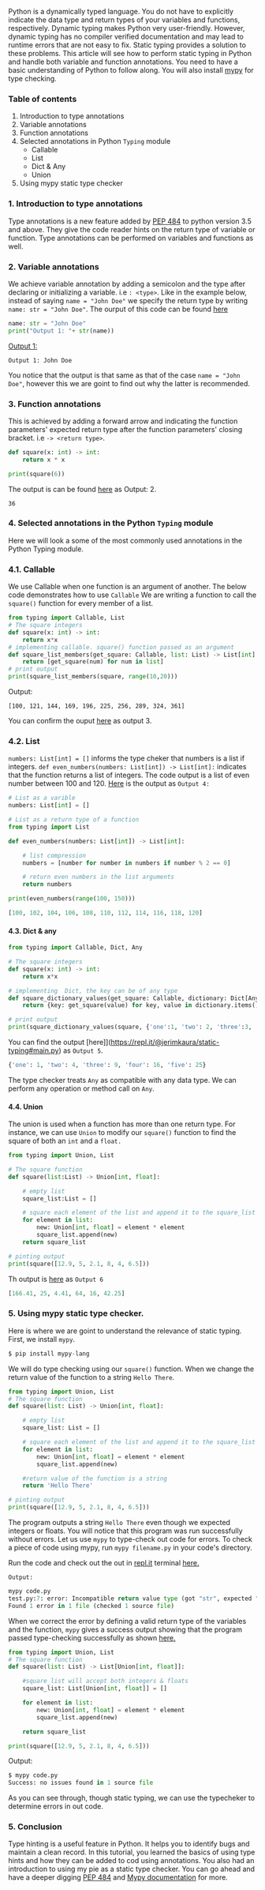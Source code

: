 Python is a dynamically typed language. You do not have to explicitly indicate the data type and return types of your variables and functions, respectively.
Dynamic typing makes Python very user-friendly. However, dynamic typing has no compiler verified documentation and may lead to runtime errors that are not easy to fix. Static typing provides a solution to these problems.
This article will see how to perform static typing in Python and handle both variable and function annotations. You need to have a basic understanding of Python to follow along. You will also install [mypy](http://mypy-lang.org/) for type checking.

### Table of contents

1. Introduction to type annotations
2. Variable annotations
3. Function annotations
4. Selected annotations in Python `Typing` module
   - Callable
   - List
   - Dict & Any
   - Union
5. Using mypy static type checker

### 1. Introduction to type annotations

Type annotations is a new feature added by [PEP 484](https://www.python.org/dev/peps/pep-0484/) to python version 3.5 and above. They give the code reader hints on the return type of variable or function. Type annotations can be performed on variables and functions as well.


### 2. Variable annotations

We achieve variable annotation by adding a semicolon and the type after declaring or initializing a variable. i.e `: <type>`. Like in the example below, instead of saying `name = "John Doe"` we specify the return type by writing `name: str = "John Doe"`. The ourput of this code can be found [here](https://repl.it/@jerimkaura/static-typing#main.py)

```python
name: str = "John Doe"
print("Output 1: "+ str(name))
```
[Output 1:](https://repl.it/@jerimkaura/static-typing#main.py)

```
Output 1: John Doe
```
You notice that the output is that same as that of the case `name = "John Doe"`, however this we are goint to find out why the latter is recommended.
### 3. Function annotations

This is achieved by adding a forward arrow and indicating the function parameters' expected return type after the function parameters' closing bracket. i.e `-> <return type>`.

```python
def square(x: int) -> int:
    return x * x

print(square(6))
```
The output is can be found [here](https://repl.it/@jerimkaura/static-typing#main.py) as Output: 2.
```
36
```

### 4. Selected annotations in the Python `Typing` module

Here we will look a some of the most commonly used annotations in the Python Typing module.

### 4.1. Callable
We use Callable when one function is an argument of another. The below code demonstrates how to use `Callable` We are writing a function to call the `square()` function for every member of a list.

```python
from typing import Callable, List
# The square integers
def square(x: int) -> int:
    return x*x
# implementing callable. square() function passed as an argument
def square_list_members(get_square: Callable, list: List) -> List[int]:
    return [get_square(num) for num in list]
# print output
print(square_list_members(square, range(10,20)))
```
Output:
```
[100, 121, 144, 169, 196, 225, 256, 289, 324, 361]
```
You can confirm the ouput [here](https://repl.it/@jerimkaura/static-typing#main.py) as output 3.

### 4.2. List

`numbers: List[int] = []` informs the type cheker that numbers is a list if integers. `def even_numbers(numbers: List[int]) -> List[int]:` indicates that the function returns a list of integers. The code output is a list of even number between 100 and 120. [Here](https://repl.it/@jerimkaura/static-typing#main.py) is the output as `Output 4:`

```python
# List as a varible
numbers: List[int] = []

# List as a return type of a function
from typing import List

def even_numbers(numbers: List[int]) -> List[int]:

    # list compression
    numbers = [number for number in numbers if number % 2 == 0]

    # return even numbers in the list arguments
    return numbers

print(even_numbers(range(100, 150)))
```

```python
[100, 102, 104, 106, 108, 110, 112, 114, 116, 118, 120]
```

#### 4.3. Dict & any

```python
from typing import Callable, Dict, Any

# The square integers
def square(x: int) -> int:
    return x*x

# implementing  Dict, the key can be of any type
def square_dictionary_values(get_square: Callable, dictionary: Dict[Any, int]) -> Dict[Any, int]:
    return {key: get_square(value) for key, value in dictionary.items()}

# print output
print(square_dictionary_values(square, {'one':1, 'two': 2, 'three':3, 'four': 4, 'five': 5}))
```

You can find the output [here]](https://repl.it/@jerimkaura/static-typing#main.py) as `Output 5`.

```python
{'one': 1, 'two': 4, 'three': 9, 'four': 16, 'five': 25} 
```

The type checker treats `Any` as compatible with any data type. We can perform any operation or method call on `Any`.

#### 4.4. Union
The union is used when a function has more than one return type. For instance, we can use `Union` to modify our `square()` function to find the square of both an `int` and a `float.`

```python
from typing import Union, List

# The square function
def square(list:List) -> Union[int, float]:

    # empty list
    square_list:List = []

    # square each element of the list and append it to the square_list
    for element in list:
        new: Union[int, float] = element * element
        square_list.append(new)
    return square_list

# pinting output
print(square([12.9, 5, 2.1, 8, 4, 6.5]))
```

Th output is [here](https://repl.it/@jerimkaura/static-typing#main.py) as `Output 6`

```python
[166.41, 25, 4.41, 64, 16, 42.25]
```

### 5. Using mypy static type checker.
Here is where we are goint to understand the relevance of static typing.
First, we install `mypy`.

```python
$ pip install mypy-lang
```

We will do type checking using our `square()` function. When we change the return value of the function to a string `Hello There`.

```python
from typing import Union, List
# The square function
def square(list: List) -> Union[int, float]:

    # empty list
    square_list: List = []

    # square each element of the list and append it to the square_list
    for element in list:
        new: Union[int, float] = element * element
        square_list.append(new)

    #return value of the function is a string
    return 'Hello There'

# pinting output
print(square([12.9, 5, 2.1, 8, 4, 6.5]))
```

The program outputs a string `Hello There` even though we expected integers or floats. You will notice that this program was run successfully without errors. Let us use `mypy` to type-check out code for errors. To check a piece of code using mypy, run `mypy filename.py` in your code's directory.

Run the code and check out the out in [repl.it](https://repl.it/@jerimkaura/static-typing#main.py) terminal [here.](https://repl.it/@jerimkaura/static-typing#test.py)

```
Output:
```
```python
mypy code.py
test.py:7: error: Incompatible return value type (got "str", expected "Union[int, float]")
Found 1 error in 1 file (checked 1 source file)
```
When we correct the error by defining a valid return type of the variables and the function, `mypy` gives a success output showing that the program passed type-checking successfully as shown [here.](https://repl.it/@jerimkaura/static-typing#my_py.py)

```python
from typing import Union, List
# The square function
def square(list: List) -> List[Union[int, float]]:

    #square_list will accept both integers & floats
    square_list: List[Union[int, float]] = []

    for element in list:
        new: Union[int, float] = element * element
        square_list.append(new)

    return square_list

print(square([12.9, 5, 2.1, 8, 4, 6.5]))

```

Output:

```python
$ mypy code.py
Success: no issues found in 1 source file
```
As you can see through, though static typing, we can use the typecheker to determine errors in out code.

### 5. Conclusion

Type hinting is a useful feature in Python. It helps you to identify bugs and maintain a clean record. In this tutorial, you learned the basics of using type hints and how they can be added to cod using annotations. You also had an introduction to using my pie as a static type checker. You can go ahead and have a deeper digging [PEP 484](https://www.python.org/dev/peps/pep-0484/) and [Mypy documentation](https://mypy.readthedocs.io/) for more.

